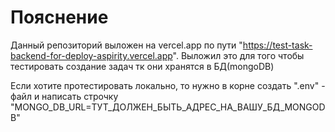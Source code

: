 # Пояснение

Данный репозиторий выложен на vercel.app по пути "https://test-task-backend-for-deploy-aspirity.vercel.app".
Выложил это для того чтобы тестировать создание задач тк они хранятся в БД(mongoDB)

Если хотите протестировать локально, то нужно в корне создать ".env" - файл и написать строчку "MONGO_DB_URL=ТУТ_ДОЛЖЕН_БЫТЬ_АДРЕС_НА_ВАШУ_БД_MONGODB"
